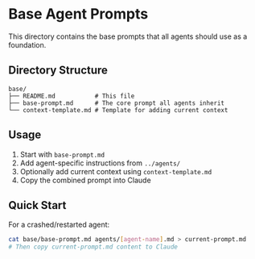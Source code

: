 # Base Agent Prompts

This directory contains the base prompts that all agents should use as a foundation.

## Directory Structure

```text
base/
├── README.md           # This file
├── base-prompt.md      # The core prompt all agents inherit
└── context-template.md # Template for adding current context
```

## Usage

1. Start with `base-prompt.md`
2. Add agent-specific instructions from `../agents/`
3. Optionally add current context using `context-template.md`
4. Copy the combined prompt into Claude

## Quick Start

For a crashed/restarted agent:

```bash
cat base/base-prompt.md agents/[agent-name].md > current-prompt.md
# Then copy current-prompt.md content to Claude
```
